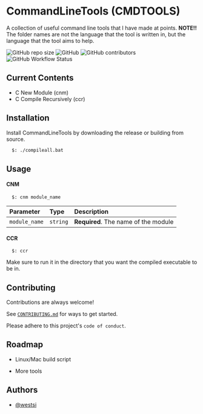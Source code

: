 
# CommandLineTools (CMDTOOLS)

A collection of useful command line tools that I have made at points.
__NOTE!!__
The folder names are not the language that the tool is written in, but the language that the tool aims to help.

![GitHub repo size](https://img.shields.io/github/repo-size/Westsi/CommandLineTools?color=green&style=for-the-badge)
![GitHub](https://img.shields.io/github/license/westsi/CommandLineTools?style=for-the-badge)
![GitHub contributors](https://img.shields.io/github/contributors/westsi/CommandLineTools?style=for-the-badge)
![GitHub Workflow Status](https://img.shields.io/github/actions/workflow/status/westsi/CommandLineTools/go.yml?label=CI%2FCD&logo=GITHUB&style=for-the-badge)


## Current Contents
- C New Module (cnm)
- C Compile Recursively (ccr)





## Installation

Install CommandLineTools by downloading the release or building from source.

```bash
  $: ./compileall.bat
```
    
## Usage

#### CNM

```shell
  $: cnm module_name
```

| Parameter | Type     | Description                |
| :-------- | :------- | :------------------------- |
| `module_name` | `string` | **Required**. The name of the module |

#### CCR

```shell
  $: ccr
```
Make sure to run it in the directory that you want the compiled executable to be in.



## Contributing

Contributions are always welcome!

See [`CONTRIBUTING.md`](CONTRIBUTING.md) for ways to get started.

Please adhere to this project's `code of conduct`.


## Roadmap

- Linux/Mac build script

- More tools


## Authors

- [@westsi](https://www.github.com/westsi)

